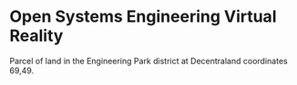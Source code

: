 # Open Systems Engineering Virtual Reality
Parcel of land in the Engineering Park district at Decentraland coordinates 69,49.
